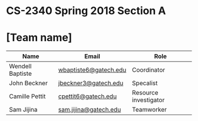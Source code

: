 # CS-2340 Spring 2018 Section A
# [Team name]
| Name  | Email | Role |
| ------------- | ------------- | ------------- |
| Wendell Baptiste  | wbaptiste6@gatech.edu | Coordinator |
| John Beckner  | jbeckner3@gatech.edu  | Specalist |
| Camille Pettit  | cpettit6@gatech.edu | Resource investigator |
| Sam Jijina  | sam.jijina@gatech.edu | Teamworker |
